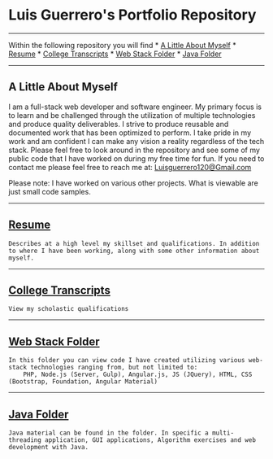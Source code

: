 # Luis Guerrero's Portfolio Repository

---

Within the following repository you will find
	* [A Little About Myself](#A)
	* [Resume](#resume)
	* [College Transcripts](#college)
	* [Web Stack Folder](#web)
	* [Java Folder](#java)

---

## A Little About Myself
	
I am a full-stack web developer and software engineer. My primary focus is to learn and be challenged  through the utilization of multiple technologies and produce quality deliverables. I strive to produce reusable and documented work that has been optimized to perform. I take pride in my work and am confident I can make any vision a reality regardless of the tech stack. Please feel free to look around in the repository and see some of my public code that I have worked on during my free time for fun. If you need to contact me please feel free to reach me at:
	Luisguerrero120@Gmail.com

Please note: I have worked on various other projects. What is viewable are just small code samples. 

---

## [Resume](https://github.com/luisg1119/Guerrero-Luis-Portfolio/blob/master/Guerrero_Luis_Resume.pdf)

	Describes at a high level my skillset and qualifications. In addition to where I have been working, along with some other information about myself. 

---

## [College Transcripts](https://github.com/luisg1119/Guerrero-Luis-Portfolio/blob/master/Guerrero_Luis_Transcript.pdf)
	
	View my scholastic qualifications 

---

## [Web Stack Folder](https://github.com/luisg1119/Guerrero-Luis-Portfolio/tree/master/Web)

	In this folder you can view code I have created utilizing various web-stack technologies ranging from, but not limited to:
		PHP, Node.js (Server, Gulp), Angular.js, JS (JQuery), HTML, CSS (Bootstrap, Foundation, Angular Material)

---

## [Java Folder](https://github.com/luisg1119/Guerrero-Luis-Portfolio/tree/master/Java)

	Java material can be found in the folder. In specific a multi-threading application, GUI applications, Algorithm exercises and web development with Java. 

